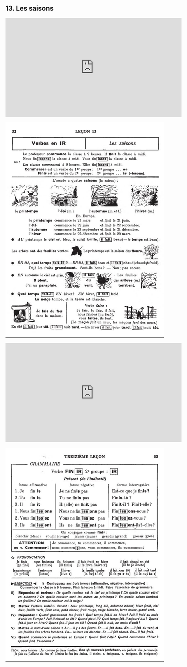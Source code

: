 ## 13. Les saisons

<iframe width="560" height="315" src="https://www.youtube.com/embed/mGVWX42ysL4" frameborder="0" allow="accelerometer; autoplay; encrypted-media; gyroscope; picture-in-picture" allowfullscreen></iframe>

![13A](img/13A.JPG)

<iframe width="560" height="315" src="https://www.youtube.com/embed/Chud2IytQQY" frameborder="0" allow="accelerometer; autoplay; encrypted-media; gyroscope; picture-in-picture" allowfullscreen></iframe>

![13B](img/13B.JPG)